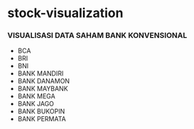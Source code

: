 # stock-visualization

### VISUALISASI DATA SAHAM BANK KONVENSIONAL
* BCA
* BRI
* BNI
* BANK MANDIRI
* BANK DANAMON
* BANK MAYBANK
* BANK MEGA
* BANK JAGO
* BANK BUKOPIN
* BANK PERMATA
